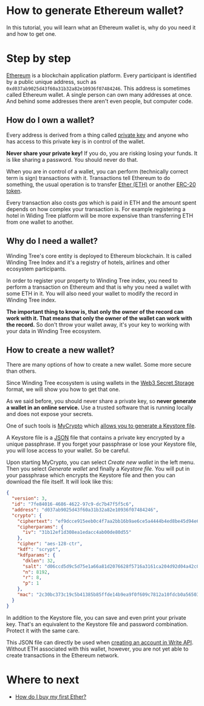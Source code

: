 # How to generate Ethereum wallet?

In this tutorial, you will learn what an Ethereum wallet
is, why do you need it and how to get one.

# Step by step

[Ethereum](https://ethereum.org/) is a blockchain application platform.
Every participant is identified by a public unique address, such as
`0xd037ab9025d43f60a31b32a82e10936f07484246`. This address is sometimes
called Ethereum wallet. A single person can own many addresses at
once. And behind some addresses there aren't even people, but computer code.

## How do I own a wallet?

Every address is derived from a thing called [private key](https://en.wikipedia.org/wiki/Public-key_cryptography)
and anyone who has access to this private key is in control of the wallet.

**Never share your private key!** If you do, you are risking losing your
funds. It is like sharing a password. You should never do that.

When you are in control of a wallet, you can perform (technically correct
term is sign) transactions with it. Transactions tell Ethereum to do something,
the usual operation is to transfer [Ether (ETH)](https://www.ethereum.org/ether) or
another [ERC-20 token](https://en.wikipedia.org/wiki/ERC-20).

Every transaction also costs *gas* which is paid in ETH and the amount
spent depends on how complex your transaction is. For example registering
a hotel in Widing Tree platform will be more expensive than transferring
ETH from one wallet to another.

<!-- TODO multisigs -->

## Why do I need a wallet?

Winding Tree's core entity is deployed to Ethereum blockchain. It is
called Winding Tree Index and it's a registry of hotels, airlines and
other ecosystem participants.

In order to register your property to Winding Tree index, you need to perform
a transaction on Ethereum and that is why you need a wallet with some ETH
in it. You will also need your wallet to modify the record in Winding Tree
index.

**The important thing to know is, that only the owner of the record can
work with it. That means that only the owner of the wallet can work with the
record.** So don't throw your wallet away, it's your key to working with
your data in Winding Tree ecosystem.

## How to create a new wallet?

There are many options of how to create a new wallet. Some
more secure than others.

<!-- TODO hardware wallets, differentiate between one time interaction with WT and software-based interaction -->

Since Winding Tree ecosystem is using wallets in the
[Web3 Secret Storage](https://github.com/ethereum/wiki/wiki/Web3-Secret-Storage-Definition)
format, we will show you how to get that one.

As we said before, you should never share a private key, so
**never generate a wallet in an online service.** Use a trusted
software that is running locally and does not expose your secrets.

One of such tools is [MyCrypto](https://download.mycrypto.com/) which
[allows you to generate a Keystore file](https://support.mycrypto.com/getting-started/creating-a-new-wallet-on-mycrypto.html).

A Keystore file is a [JSON](https://www.json.org/) file that contains
a private key encrypted by a unique passphrase. If you forget your
passphrase or lose your Keystore file, you will lose access to
your wallet. So be careful.

Upon starting MyCrypto, you can select *Create new wallet* in the
left menu. Then you select *Generate wallet* and finally a *Keystore
file*. You will put in your passphrase which encrypts the Keystore file
and then you can download the file itself. It will look like this:

```json
{
  "version": 3,
  "id": "7fe84016-4686-4622-97c9-dc7b47f5f5c6",
  "address": "d037ab9025d43f60a31b32a82e10936f07484246",
  "crypto": {
    "ciphertext": "ef9dcce915eeb0c4f7aa2bb16b9ae6ce5a4444b4ed8be45d94e6b7fe7f4f9b47",
    "cipherparams": {
      "iv": "31b12ef1d308ea1edacc4ab00de80d55"
    },
    "cipher": "aes-128-ctr",
    "kdf": "scrypt",
    "kdfparams": {
      "dklen": 32,
      "salt": "d06ccd5d9c5d75e1a66a81d2076628f5716a3161ca204d92d04a42c057562541",
      "n": 8192,
      "r": 8,
      "p": 1
    },
    "mac": "2c30bc373c19c5b41385b85ffde14b9ea9f0f609c7812a10fdcb0a565034d9db"
  }
}
```

In addition to the Keystore file, you can save and even print your private key. That's
an equivalent to the Keystore file and password combination. Protect it with the same
care.

This JSON file can directly be used when [creating an account in Write API](how-to-setup-write-api.md).
Without ETH associated with this wallet, however, you are not yet able to
create transactions in the Ethereum network.


# Where to next

- [How do I buy my first Ether?](how-to-get-first-ether.md)
